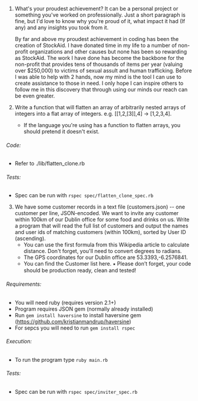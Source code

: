 1. What's your proudest achievement? It can be a personal project or something you've worked on professionally. Just a short paragraph is fine, but I'd love to know why you're proud of it, what impact it had (If any) and any insights you took from it.

    By far and above my proudest achievement in coding has been the creation of StockAid. I have donated time in my life to a number of non-profit organizations and other causes but none has been so rewarding as StockAid. The work I have done has become the backbone for the non-profit that provides tens of thousands of items per year (valuing over $250,000) to victims of sexual assult and human trafficking. Before I was able to help with 2 hands, now my mind is the tool I can use to create assistance to those in need. I only hope I can inspire others to follow me in this discovery that through using our minds our reach can be even greater.


2. Write a function that will flatten an array of arbitrarily nested arrays of integers into a flat array of integers. e.g. [[1,2,[3]],4] → [1,2,3,4].
    - If the language you're using has a function to flatten arrays, you should pretend it doesn't exist.

###### Code:
- Refer to ./lib/flatten_clone.rb

###### Tests:
- Spec can be run with `rspec spec/flatten_clone_spec.rb`


3. We have some customer records in a text file (customers.json) -- one customer per line, JSON-encoded. We want to invite any customer within 100km of our Dublin office for some food and drinks on us. Write a program that will read the full list of customers and output the names and user ids of matching customers (within 100km), sorted by User ID (ascending).
    - You can use the first formula from this Wikipedia article to calculate distance. Don't forget,  you'll need to convert degrees to radians.
    - The GPS coordinates for our Dublin office are 53.3393,-6.2576841.
    - You can find the Customer list here.
    ⭑ Please don’t forget, your code should be production ready, clean and tested!

###### Requirements:
- You will need ruby (requires version 2.1+)
- Program requires JSON gem (normally already installed)
- Run `gem install haversine` to install haversine gem (https://github.com/kristianmandrup/haversine)
- For sepcs you will need to run `gem install rspec`

###### Execution:
- To run the program type `ruby main.rb`

###### Tests:
- Spec can be run with `rspec spec/inviter_spec.rb`




